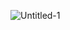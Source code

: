 
![Untitled-1](https://github.com/Gautammak0416/Gautammak0416/assets/160625391/7d125fbb-e286-40dd-b16c-f2efe8347386)

